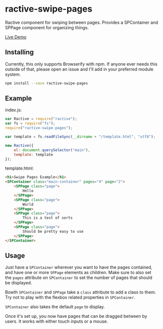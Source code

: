 # ractive-swipe-pages
Ractive component for swiping between pages.
Provides a SPContainer and SPPage component for organizing things.

[Live Demo](http://rangermauve.github.io/ractive-swipe-pages/example/)

## Installing

Currently, this only supports Browserify with npm. If anyone ever needs this outside of that, please open an issue and I'll add in your preferred module system.

``` bash
npm install --save ractive-swipe-pages
```

## Example

index.js:
``` javascript
var Ractive = require("ractive");
var fs = require("fs");
require("ractive-swipe-pages");

var template = fs.readFileSync(__dirname + "/template.html", "utf8");

new Ractive({
	el: document.querySelector("main"),
	template: template
});
```

template.html:
``` html
<h1>Swipe Pages Example</h1>
<SPContainer class="main-container" pages="4" page="2">
	<SPPage class="page">
		Hello
	</SPPage>
	<SPPage class="page">
		World
	</SPPage>
	<SPPage class="page">
		This is a test of sorts
	</SPPage>
	<SPPage class="page">
		Should be pretty easy to use
	</SPPage>
</SPContainer>
```

## Usage
Just have a `SPContainer` wherever you want to have the pages contained, and have one or more `SPPage` elements as children.
Make sure to also set the `pages` attribute on `SPContainer` to set the number of pages that should be displayed.

Bowth `SPContainer` and `SPPage` take a `class` attribute to add a class to them. Try not to play with the flexbox related properties in `SPContainer`.

`SPContainer` also takes the default `page` to display.

Once it's set up, you now have pages that can be dragged between by users. It works with either touch inputs or a mouse.
